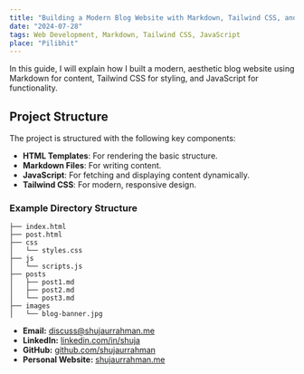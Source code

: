 ```yaml
---
title: "Building a Modern Blog Website with Markdown, Tailwind CSS, and JavaScript"
date: "2024-07-28"
tags: Web Development, Markdown, Tailwind CSS, JavaScript
place: "Pilibhit"
---
```


In this guide, I will explain how I built a modern, aesthetic blog website using Markdown for content, Tailwind CSS for styling, and JavaScript for functionality.



## Project Structure

The project is structured with the following key components:

- **HTML Templates**: For rendering the basic structure.
- **Markdown Files**: For writing content.
- **JavaScript**: For fetching and displaying content dynamically.
- **Tailwind CSS**: For modern, responsive design.


### Example Directory Structure

```plaintext
├── index.html
├── post.html
├── css
│   └── styles.css
├── js
│   └── scripts.js
├── posts
│   ├── post1.md
│   ├── post2.md
│   └── post3.md
├── images
│   └── blog-banner.jpg
```


- **Email:** [discuss@shujaurrahman.me](mailto:discuss@shujaurrahman.me)
- **LinkedIn:** [linkedin.com/in/shuja](https://linkedin.com/in/shuja)
- **GitHub:** [github.com/shujaurrahman](https://github.com/shujaurrahman)
- **Personal Website:** [shujaurrahman.me](https://shujaurrahman.me)


